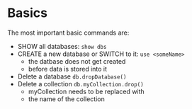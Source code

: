 # Basics

The most important basic commands are:

- SHOW all databases: `show dbs`
- CREATE a new database or SWITCH to it: `use <someName>`
  - the datbase does not get created
  - before data is stored into it
- Delete a database `db.dropDatabase()`
- Delete a collection `db.myCollection.drop()`
  - myCollection needs to be replaced with
  - the name of the collection
